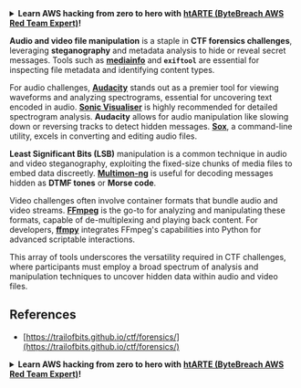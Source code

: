 

<details>

<summary><strong>Learn AWS hacking from zero to hero with</strong> <a href="https://training.khulnasoft.com/courses/arte"><strong>htARTE (ByteBreach AWS Red Team Expert)</strong></a><strong>!</strong></summary>

Other ways to support ByteBreach:

* If you want to see your **company advertised in ByteBreach** or **download ByteBreach in PDF** Check the [**SUBSCRIPTION PLANS**](https://github.com/sponsors/khulnasoft)!
* Get the [**official PEASS & ByteBreach swag**](https://peass.creator-spring.com)
* Discover [**The PEASS Family**](https://opensea.io/collection/the-peass-family), our collection of exclusive [**NFTs**](https://opensea.io/collection/the-peass-family)
* **Join the** 💬 [**Discord group**](https://discord.gg/hRep4RUj7f) or the [**telegram group**](https://t.me/peass) or **follow** us on **Twitter** 🐦 [**@bytebreach_live**](https://twitter.com/bytebreach_live)**.**
* **Share your hacking tricks by submitting PRs to the** [**ByteBreach**](https://github.com/khulnasoft/bytebreach) and [**ByteBreach Cloud**](https://github.com/khulnasoft/bytebreach-cloud) github repos.

</details>

**Audio and video file manipulation** is a staple in **CTF forensics challenges**, leveraging **steganography** and metadata analysis to hide or reveal secret messages. Tools such as **[mediainfo](https://mediaarea.net/en/MediaInfo)** and **`exiftool`** are essential for inspecting file metadata and identifying content types.

For audio challenges, **[Audacity](http://www.audacityteam.org/)** stands out as a premier tool for viewing waveforms and analyzing spectrograms, essential for uncovering text encoded in audio. **[Sonic Visualiser](http://www.sonicvisualiser.org/)** is highly recommended for detailed spectrogram analysis. **Audacity** allows for audio manipulation like slowing down or reversing tracks to detect hidden messages. **[Sox](http://sox.sourceforge.net/)**, a command-line utility, excels in converting and editing audio files.

**Least Significant Bits (LSB)** manipulation is a common technique in audio and video steganography, exploiting the fixed-size chunks of media files to embed data discreetly. **[Multimon-ng](http://tools.kali.org/wireless-attacks/multimon-ng)** is useful for decoding messages hidden as **DTMF tones** or **Morse code**.

Video challenges often involve container formats that bundle audio and video streams. **[FFmpeg](http://ffmpeg.org/)** is the go-to for analyzing and manipulating these formats, capable of de-multiplexing and playing back content. For developers, **[ffmpy](http://ffmpy.readthedocs.io/en/latest/examples.html)** integrates FFmpeg's capabilities into Python for advanced scriptable interactions.

This array of tools underscores the versatility required in CTF challenges, where participants must employ a broad spectrum of analysis and manipulation techniques to uncover hidden data within audio and video files.

## References
* [https://trailofbits.github.io/ctf/forensics/](https://trailofbits.github.io/ctf/forensics/)


<details>

<summary><strong>Learn AWS hacking from zero to hero with</strong> <a href="https://training.khulnasoft.com/courses/arte"><strong>htARTE (ByteBreach AWS Red Team Expert)</strong></a><strong>!</strong></summary>

Other ways to support ByteBreach:

* If you want to see your **company advertised in ByteBreach** or **download ByteBreach in PDF** Check the [**SUBSCRIPTION PLANS**](https://github.com/sponsors/khulnasoft)!
* Get the [**official PEASS & ByteBreach swag**](https://peass.creator-spring.com)
* Discover [**The PEASS Family**](https://opensea.io/collection/the-peass-family), our collection of exclusive [**NFTs**](https://opensea.io/collection/the-peass-family)
* **Join the** 💬 [**Discord group**](https://discord.gg/hRep4RUj7f) or the [**telegram group**](https://t.me/peass) or **follow** us on **Twitter** 🐦 [**@bytebreach_live**](https://twitter.com/bytebreach_live)**.**
* **Share your hacking tricks by submitting PRs to the** [**ByteBreach**](https://github.com/khulnasoft/bytebreach) and [**ByteBreach Cloud**](https://github.com/khulnasoft/bytebreach-cloud) github repos.

</details>


